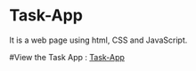 # Task-App
It is a  web page using html, CSS and  JavaScript.

#View the Task App :
[Task-App]( https://vibhav-jaiswal.github.io/Task-App/)
